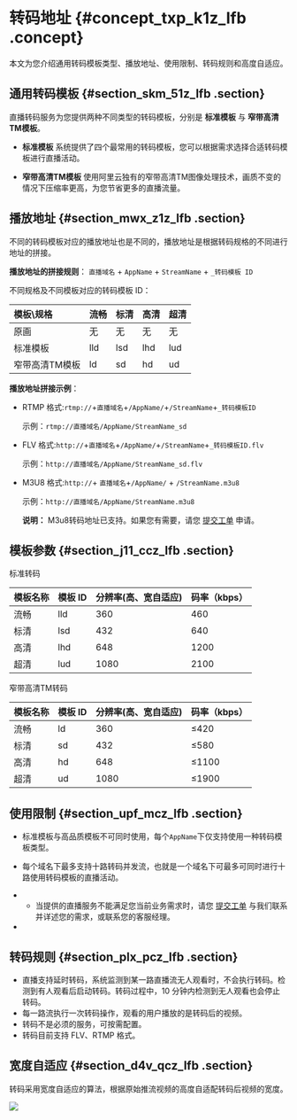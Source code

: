 # 转码地址 {#concept_txp_k1z_lfb .concept}

本文为您介绍通用转码模板类型、播放地址、使用限制、转码规则和高度自适应。

## 通用转码模板 {#section_skm_51z_lfb .section}

直播转码服务为您提供两种不同类型的转码模板，分别是 **标准模板** 与 **窄带高清TM模板**。

-   **标准模板** 系统提供了四个最常用的转码模板，您可以根据需求选择合适转码模板进行直播活动。

-   **窄带高清TM模板** 使用阿里云独有的窄带高清TM图像处理技术，画质不变的情况下压缩率更高，为您节省更多的直播流量。


## 播放地址 {#section_mwx_z1z_lfb .section}

不同的转码模板对应的播放地址也是不同的，播放地址是根据转码规格的不同进行地址的拼接。

**播放地址的拼接规则**： `直播域名` + `AppName` + `StreamName` + `_转码模板 ID`

不同规格及不同模板对应的转码模板 ID：

|模板\\规格|流畅|标清|高清|超清|
|:-----|:-|:-|:-|:-|
|原画|无|无|无|无|
|标准模板|lld|lsd|lhd|lud|
|窄带高清TM模板|ld|sd|hd|ud|

**播放地址拼接示例**：

-   RTMP 格式:`rtmp://`+`直播域名`+`/AppName/`+`/StreamName`+`_转码模板ID`

    示例：`rtmp://直播域名/AppName/StreamName_sd`

-   FLV 格式:`http://`+`直播域名`+`/AppName/`+`/StreamName`+`_转码模板ID.flv`

    示例：`http://直播域名/AppName/StreamName_sd.flv`

-   M3U8 格式:`http://`+ `直播域名`+`/AppName/` + `/StreamName.m3u8`

    示例：`http://直播域名/AppName/StreamName.m3u8`

    **说明：** M3u8转码地址已支持。如果您有需要，请您 [提交工单](https://workorder-intl.console.aliyun.com/?spm=5176.2020520001.aliyun_topbar.16.3ef74bd3qb8ZQs#/overview) 申请。


## 模板参数 {#section_j11_ccz_lfb .section}

标准转码

|模板名称|模板 ID|分辨率\(高、宽自适应\)|码率（kbps）|
|:---|:----|:------------|:-------|
|流畅|lld|360|460|
|标清|lsd|432|640|
|高清|lhd|648|1200|
|超清|lud|1080|2100|

窄带高清TM转码

|模板名称|模板 ID|分辨率\(高、宽自适应\)|码率（kbps）|
|:---|:----|:------------|:-------|
|流畅|ld|360|≤420|
|标清|sd|432|≤580|
|高清|hd|648|≤1100|
|超清|ud|1080|≤1900|

## 使用限制 {#section_upf_mcz_lfb .section}

-   标准模板与高品质模板不可同时使用，每个`AppName`下仅支持使用一种转码模板类型。

-   每个域名下最多支持十路转码并发流，也就是一个域名下可最多可同时进行十路使用转码模板的直播活动。

-   -   当提供的直播服务不能满足您当前业务需求时，请您 [提交工单](https://workorder-intl.console.aliyun.com/?spm=5176.2020520001.aliyun_topbar.16.2f004bd3chnjzN#/overview) 与我们联系并详述您的需求，或联系您的客服经理。

-   
## 转码规则 {#section_plx_pcz_lfb .section}

-   直播支持延时转码，系统监测到某一路直播流无人观看时，不会执行转码。检测到有人观看后启动转码。转码过程中，10 分钟内检测到无人观看也会停止转码。
-   每一路流执行一次转码操作，观看的用户播放的是转码后的视频。
-   转码不是必须的服务，可按需配置。
-   转码目前支持 FLV、RTMP 格式。

## 宽度自适应 {#section_d4v_qcz_lfb .section}

转码采用宽度自适应的算法，根据原始推流视频的高度自适配转码后视频的宽度。

![](http://static-aliyun-doc.oss-cn-hangzhou.aliyuncs.com/assets/img/23686/154226827513722_zh-CN.png)

